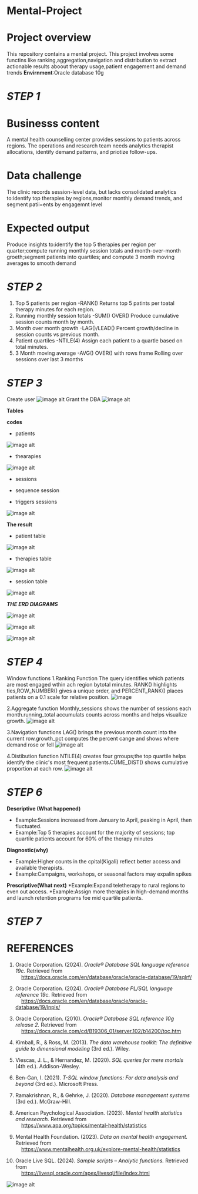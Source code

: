 # Mental-Project

# Project overview
This repository contains a mental project. 
This project involves some functins like ranking,aggregation,navigation and distribution to extract actionable results aboout therapy usage,patient engagement and demand trends
**Envirnment**:Oracle database 10g
        
# ***STEP 1***
  # **Businesss content**
A mental health counselling center provides sessions to patients across regions. The operations and research team needs analytics therapist allocations, identify demand patterns, and priotize follow-ups.
   
  # **Data challenge**
The clinic records session-level data, but lacks consolidated analytics to:identify top therapies by regions,monitor monthly demand trends, and segment patii=ents by engagemnt level 

  # **Expected output**
Produce insights to:identify the top 5 therapies per region per quarter;compute running monthly session totals and month-over-month groeth;segment patients into quartiles; and compute 3 month moving averages to smooth demand
      
# ***STEP 2***
1. Top 5 patients per region -RANK()
   Returns top 5 patints per toatal therapy minutes for each region.
2. Running monthly session totals -SUM() OVER()
   Produce cumulative session counts month by month.
3. Month over month growth -LAG()/LEAD()
   Percent growth/decline in session counts vs previous month.
4. Patient quartiles -NTILE(4)
   Assign each patient to a quartle based on total minutes.
5. 3 Month moving average -AVG() OVER() with rows frame
   Rolling over sessions over last 3 months

# ***STEP 3***
   Create user
   ![image alt](https://github.com/Melissa-10-10/Mental-Project/blob/089af6d120db4727d5145ee5bf47c9b88b6e71b9/Screenshot%20(216).png)
   Grant the DBA
   ![image alt](https://github.com/Melissa-10-10/Mental-Project/blob/56db4beb6e888c7baafdd2f77f801ca6f0fd4d98/Screenshot%20(215).png)

**Tables**

   **codes**
  
   * patients
     
   ![image alt](https://github.com/Melissa-10-10/Mental-Project/blob/4f4a1b0642993f0131eb87eeaaa2a043ba7e01eb/Screenshot%20(217).png)

   * thearapies
  
   ![image alt](https://github.com/Melissa-10-10/Mental-Project/blob/70787dcfaf5cd2da7ce7c17e9da7232097b09998/Screenshot%20(218).png)
  
   * sessions
  
   * sequence session
  
   * triggers sessions
     
   ![image alt](https://github.com/Melissa-10-10/Mental-Project/blob/ca3237e3e33142f1f09fd7073a98725b53510ea1/Screenshot%20(219).png)
   
   **The result**
  
   * patient table
   
   ![image alt](https://github.com/Melissa-10-10/Mental-Project/blob/2ccf1987a0aa20fa58abbfdfbf2743cd31321dbc/Screenshot%20(220).png)
   
   * therapies table
   
   ![image alt](https://github.com/Melissa-10-10/Mental-Project/blob/f89473514a1628ed08e3fc40b0fc6166be4414ad/Screenshot%20(222).png)
   
   * session table
  
   ![image alt](https://github.com/Melissa-10-10/Mental-Project/blob/f1b22c6b635562ea68fe7bc763aa32e7ffecc9c1/Screenshot%20(221).png)

  ***THE ERD DIAGRAMS***
  
   ![image alt](https://github.com/Melissa-10-10/Mental-Project/blob/df9581bb1e62ab6dd57fc18f3ebc1f807a6f0b5e/Screenshot%20(223).png)

   ![image alt](https://github.com/Melissa-10-10/Mental-Project/blob/4f32d8f89101ea507d4dc23cf4c579c9b03cfae0/Screenshot%20(224).png)

   ![image alt](https://github.com/Melissa-10-10/Mental-Project/blob/45e44e333800aa422731f335b01cd593502ca1ea/Screenshot%20(225).png)

    
# ***STEP 4***
  
   
   Window functions
   1.Ranking Function
 The query identifies which patients are most engaged wthin ach region  bytotal minutes. RANK() highlights ties,ROW_NUMBER() gives a unique order, and PERCENT_RANK() places patients on a 0.1 scale for relative position.
 ![image](https://github.com/Melissa-10-10/Mental-Project/blob/e71049d70af8f7d004216295f421bb7fdf8b9913/Screenshot%20(226).png)


  2.Aggregate function
Monthly_sessions shows the number of sessions each month.running_total accumulats counts across months and helps visualize growth.
![image alt](https://github.com/Melissa-10-10/Mental-Project/blob/493ccb5a65ab2983c7d0c46557cafe28355fc486/Screenshot%20(227).png)


  3.Navigation functions
LAG() brings the previous month count into the current row.growth_pct computes the percent cange and shows where demand rose or fell
![image alt](https://github.com/Melissa-10-10/Mental-Project/blob/9f05dcafd63b14ee0e7195bd7b66f0a370a55252/Screenshot%20(228).png)


   4.Distibution function
NTILE(4) creates four grroups;the top quartile helps identify the clinic's most frequent patients.CUME_DIST() shows cumulative proportion at each row.
![image alt](https://github.com/Melissa-10-10/Mental-Project/blob/610d33a8123dae1c2dbba9b7bdd7ec46bef45076/Screenshot%20(229).png)

# ***STEP 6***
 
**Descriptive (What happened)**

  * Example:Sessions increased from January to April, peaking in April, then fluctuated.
  * Example:Top 5 therapies account for the majority of sessions; top quartile patients account for  60% of the therapy minutes


**Diagnostic(why)**

  * Example:Higher counts in the cpital(Kigali) reflect better access and available therapists.
  * Example:Campaigns, workshops, or seasonal factors may expalin spikes


**Prescriptive(What next)**
  *Example:Expand teletherapy to rural regions to even out access.
  *Example:Assign more therapies in high-demand months and launch retention programs foe mid quartile patients.

# ***STEP 7***

# **REFERENCES**
 

1. Oracle Corporation. (2024). *Oracle® Database SQL language reference 19c.* Retrieved from  
&nbsp;&nbsp;&nbsp;&nbsp;https://docs.oracle.com/en/database/oracle/oracle-database/19/sqlrf/  

2. Oracle Corporation. (2024). *Oracle® Database PL/SQL language reference 19c.* Retrieved from  
&nbsp;&nbsp;&nbsp;&nbsp;https://docs.oracle.com/en/database/oracle/oracle-database/19/lnpls/  

3. Oracle Corporation. (2010). *Oracle® Database SQL reference 10g release 2.* Retrieved from  
&nbsp;&nbsp;&nbsp;&nbsp;https://docs.oracle.com/cd/B19306_01/server.102/b14200/toc.htm  

4. Kimball, R., & Ross, M. (2013). *The data warehouse toolkit: The definitive guide to dimensional modeling* (3rd ed.). Wiley.  

5. Viescas, J. L., & Hernandez, M. (2020). *SQL queries for mere mortals* (4th ed.). Addison-Wesley.  

6. Ben-Gan, I. (2021). *T-SQL window functions: For data analysis and beyond* (3rd ed.). Microsoft Press.  

7. Ramakrishnan, R., & Gehrke, J. (2020). *Database management systems* (3rd ed.). McGraw-Hill.  

8. American Psychological Association. (2023). *Mental health statistics and research.* Retrieved from  
&nbsp;&nbsp;&nbsp;&nbsp;https://www.apa.org/topics/mental-health/statistics  

9. Mental Health Foundation. (2023). *Data on mental health engagement.* Retrieved from  
&nbsp;&nbsp;&nbsp;&nbsp;https://www.mentalhealth.org.uk/explore-mental-health/statistics  

10. Oracle Live SQL. (2024). *Sample scripts – Analytic functions.* Retrieved from  
&nbsp;&nbsp;&nbsp;&nbsp;https://livesql.oracle.com/apex/livesql/file/index.html


![image alt](https://github.com/Melissa-10-10/plsql-window-functions--KAMANZI---MELISSA-/blob/752df6092d1dfe7550f90051946627f5c0c284dc/Screenshot%20(215).png)


  

   
     
   
           
       
                

    
